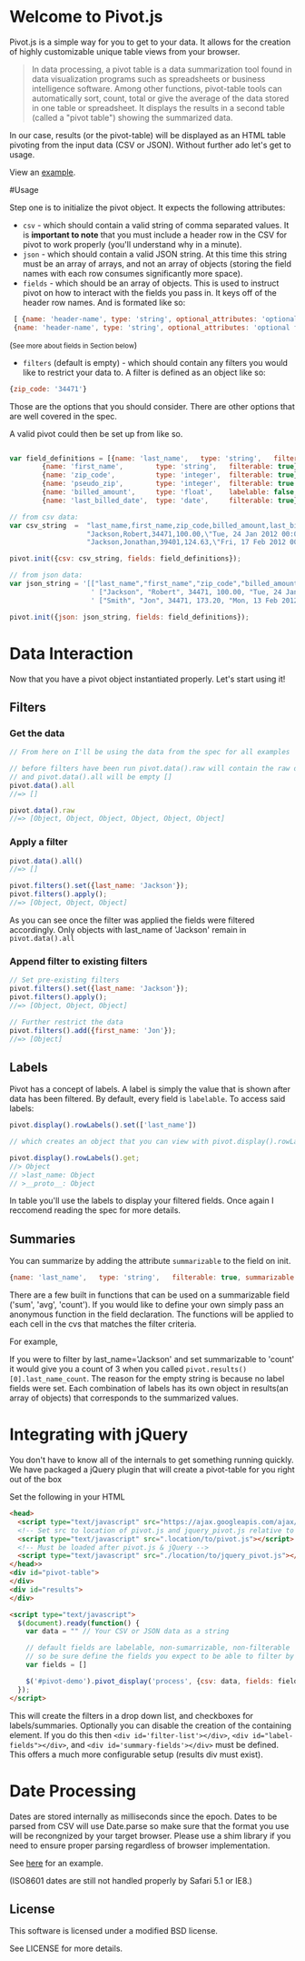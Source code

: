 # Welcome to Pivot.js

Pivot.js is a simple way for you to get to your data.  It allows for the
creation of highly customizable unique table views from your browser.

> In data processing, a pivot table is a data summarization tool found in
> data visualization programs such as spreadsheets or business intelligence
> software. Among other functions, pivot-table tools can automatically sort,
> count, total or give the average of the data stored in one table or
> spreadsheet. It displays the results in a second table (called a "pivot
> table") showing the summarized data.

In our case, results (or the pivot-table) will be displayed as an HTML table
pivoting from the input data (CSV or JSON). Without further ado let's get to usage.

View an [example](http://rjackson.github.com/pivot.js/).

#Usage

Step one is to initialize the pivot object.  It expects the following attributes:

* `csv` - which should contain a valid string of comma separated values.  It is
  __important to note__ that you must include a header row in the CSV for pivot
  to work properly  (you'll understand why in a minute).
* `json` - which should contain a valid JSON string. At this time this string
  must be an array of arrays, and not an array of objects (storing the field
  names with each row consumes significantly more space).
* `fields` - which should be an array of objects.  This is used to instruct
  pivot on how to interact with the fields you pass in.  It keys off of the
  header row names.  And is formated like so:

```javascript
 [ {name: 'header-name', type: 'string', optional_attributes: 'optional field' },
 {name: 'header-name', type: 'string', optional_attributes: 'optional field' }]

```
(<small>See more about fields in Section below</small>)

* `filters` (default is empty) - which should contain any filters you would like to restrict your data to.  A filter is defined as an object like so:

```javascript
{zip_code: '34471'}

```

Those are the options that you should consider.  There are other options that are well covered in the spec.

A valid pivot could then be set up from like so.

```javascript

var field_definitions = [{name: 'last_name',   type: 'string',   filterable: true},
        {name: 'first_name',        type: 'string',   filterable: true},
        {name: 'zip_code',          type: 'integer',  filterable: true},
        {name: 'pseudo_zip',        type: 'integer',  filterable: true },
        {name: 'billed_amount',     type: 'float',    labelable: false,},
        {name: 'last_billed_date',  type: 'date',     filterable: true}

// from csv data:
var csv_string  =  "last_name,first_name,zip_code,billed_amount,last_billed_date\n" +
                   "Jackson,Robert,34471,100.00,\"Tue, 24 Jan 2012 00:00:00 +0000\"\n" +
                   "Jackson,Jonathan,39401,124.63,\"Fri, 17 Feb 2012 00:00:00 +0000\""

pivot.init({csv: csv_string, fields: field_definitions});

// from json data:
var json_string = '[["last_name","first_name","zip_code","billed_amount","last_billed_date"],' +
                    ' ["Jackson", "Robert", 34471, 100.00, "Tue, 24 Jan 2012 00:00:00 +0000"],' +
                    ' ["Smith", "Jon", 34471, 173.20, "Mon, 13 Feb 2012 00:00:00 +0000"]]'

pivot.init({json: json_string, fields: field_definitions});

```

# Data Interaction

Now that you have a pivot object instantiated properly. Let's start using it!


## Filters

### Get the data

```javascript
// From here on I'll be using the data from the spec for all examples

// before filters have been run pivot.data().raw will contain the raw data
// and pivot.data().all will be empty []
pivot.data().all
//=> []

pivot.data().raw
//=> [Object, Object, Object, Object, Object, Object]

```

### Apply a filter

```javascript
pivot.data().all()
//=> []

pivot.filters().set({last_name: 'Jackson'});
pivot.filters().apply();
//=> [Object, Object, Object]

```

As you can see once the filter was applied the fields were filtered accordingly.  Only objects with last_name of 'Jackson' remain in `pivot.data().all`

### Append filter to existing filters

```javascript
// Set pre-existing filters
pivot.filters().set({last_name: 'Jackson'});
pivot.filters().apply();
//=> [Object, Object, Object]

// Further restrict the data
pivot.filters().add({first_name: 'Jon'});
//=> [Object]

```

## Labels

Pivot has a concept of labels.  A label is simply the value that is shown after data has been filtered.  By default, every field is `labelable`.  To access said labels:

```javascript
pivot.display().rowLabels().set(['last_name'])

// which creates an object that you can view with pivot.display().rowLabels().get:

pivot.display().rowLabels().get;
//> Object
// >last_name: Object
// >__proto__: Object

```

In table you'll use the labels to display your filtered fields.  Once again I reccomend reading the spec for more details.

## Summaries

You can summarize by adding the attribute `summarizable` to the field on init.

```javascript
{name: 'last_name',   type: 'string',   filterable: true, summarizable: 'count' }

```

There are a few built in functions that can be used on a summarizable field ('sum', 'avg', 'count').  If you would like to define your own simply pass an anonymous function in the field declaration.  The functions will be applied to each cell in the cvs that matches the filter criteria.

For example,

If you were to filter by last_name='Jackson' and set summarizable to 'count' it would give you a count of 3 when you called `pivot.results()[0].last_name_count`.  The reason for the empty string is because no label fields were set.  Each combination of labels has its own object in results(an array of objects) that corresponds to the summarized values.

# Integrating with jQuery

You don't have to know all of the internals to get something running quickly.  We have packaged a jQuery plugin that will create a pivot-table for you right out of the box

Set the following in your HTML

```html
<head>
  <script type="text/javascript" src="https://ajax.googleapis.com/ajax/libs/jquery/1.7.1/jquery.min.js"></script>
  <!-- Set src to location of pivot.js and jquery_pivot.js relative to this file! -->
  <script type="text/javascript" src=".location/to/pivot.js"></script>
  <!-- Must be loaded after pivot.js & jQuery -->
  <script type="text/javascript" src="./location/to/jquery_pivot.js"></script>
</head>>
<div id="pivot-table">
</div>
<div id="results">
</div>

<script type="text/javascript">
  $(document).ready(function() {
    var data = "" // Your CSV or JSON data as a string

    // default fields are labelable, non-sumarrizable, non-filterable
    // so be sure define the fields you expect to be able to filter by
    var fields = []

    $('#pivot-demo').pivot_display('process', {csv: data, fields: fields})
  });
</script>

```

This will create the filters in a drop down list, and checkboxes for labels/summaries.  Optionally you can disable the creation of the containing element.  If you do this then `<div id='filter-list'></div>`, `<div id="label-fields"></div>`, and `<div id='summary-fields'></div>` must be defined.  This offers a much more configurable setup (results div must exist).


# Date Processing

Dates are stored internally as milliseconds since the epoch.  Dates to be
parsed from CSV will use Date.parse so make sure that the format you use
will be recongnized by your target browser.  Please use a shim library if
you need to ensure proper parsing regardless of browser implementation.

See [here](https://github.com/csnover/js-iso8601) for an example.

(ISO8601 dates are still not handled properly by Safari 5.1 or IE8.)

License
----------
This software is licensed under a modified BSD license.

See LICENSE for more details.